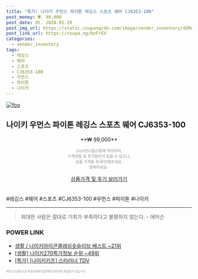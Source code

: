 ```yaml
--- 
title: "특가! 나이키 우먼스 파이톤 레깅스 스포츠 웨어 CJ6353-100" 
post_money: ₩. 99,000 
post_date: dt. 2020.01.29 
post_img_url: https://static.coupangcdn.com/image/vendor_inventory/dd9e/191c175d863e82a7c938f746a53db6b60dfb247ab7565382dd97f58c9544.png 
post_link_url: https://coupa.ng/bnFrEV 
categories: 
  - vendor_inventory 
tags: 
  - 레깅스 
  - 웨어 
  - 스포츠 
  - CJ6353-100 
  - 우먼스 
  - 파이톤 
  - 나이키 
--- 
```

[![foo](https://static.coupangcdn.com/image/vendor_inventory/dd9e/191c175d863e82a7c938f746a53db6b60dfb247ab7565382dd97f58c9544.png)](https://coupa.ng/bnFrEV) 

## 나이키 우먼스 파이톤 레깅스 스포츠 웨어 CJ6353-100 
<p style="text-align: center;">**₩ 99,000**</p> 
<p style="text-align: center;"><span style="color: #898c8f; font-family: Georgia,Times,serif; font-size: 0.75em;">2020년01월29일에 작성되어, <br>가격변동 및 추가할인이 있을 수 있으니,<br> 상품 가격을 꼭!확인해주세요.<br>행복하세요~</span> 
</p>	 
<div markdown="0" style="text-align: center;"><a href="https://coupa.ng/bnFrEV" class="btn btn--success">상품가격 및 후기 보러가기</a></div> 
<br><br> 
  #레깅스 #웨어 #스포츠 #CJ6353-100 #우먼스 #파이톤 #나이키 
<hr> 

> 위대한 사람은 절대로 기회가 부족하다고 불평하지 않는다. - 에머슨 


### POWER LINK

* <a href="https://blog.naver.com/santokki14/221782377630" target="_blank">생활 / 나이키아이콘클래쉬숏슬리브 베스트 ~21위</a>
* <a href="https://blog.naver.com/fasyy4321/221770856307" target="_blank"> [생활] 나이키270특가정보 순위 ~49위</a>
* <a href="https://blog.naver.com/sakai111/221790210742" target="_blank">[특가] [나이키키즈] 스타러너 TDV</a>

<span style="color: #898c8f; font-family: Georgia,Times,serif; font-size: 0.55em;">파트너스활동으로 작성자에게 일정액의 커미션이 제공될수 있습니다.</span> 

